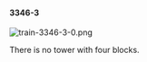 #### 3346-3
![train-3346-3-0.png](https://github.com/lil-lab/nlvr/raw/master/nlvr/train/images/62/train-3346-3-0.png "train-3346-3-0.png")

There is no tower with four blocks.